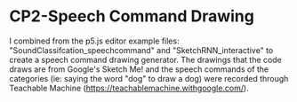 # CP2-Speech Command Drawing

I combined from the p5.js editor example files: "SoundClassifcation_speechcommand" and "SketchRNN_interactive" to create a speech command drawing generator. The drawings that the code draws are from Google's Sketch Me! and the speech commands of the categories (ie: saying the word "dog" to draw a dog) were recorded through Teachable Machine (https://teachablemachine.withgoogle.com/). 
